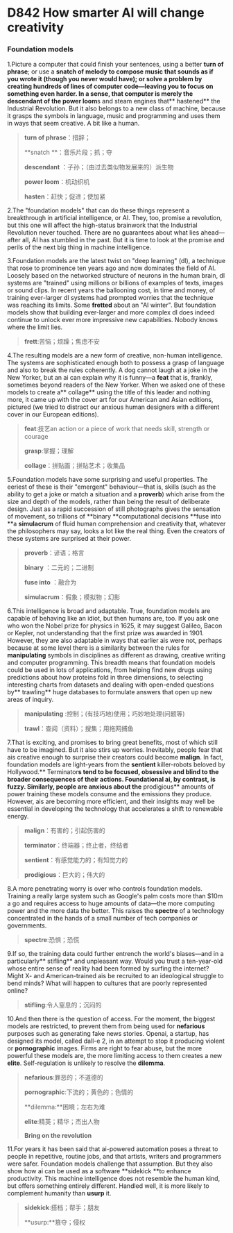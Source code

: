 # D842 How smarter AI will change creativity

### **Foundation models**
1.Picture a computer that could finish your sentences, using a better **turn of phrase**; or use a **snatch **of melody to compose music that sounds as if you wrote it (though you never would have); or solve a problem by creating hundreds of lines of computer code—leaving you to focus on something even harder. In a sense, that computer is merely the **descendant** of the** power loom**s and steam engines that** hastened** the Industrial Revolution. But it also belongs to a new class of machine, because it grasps the symbols in language, music and programming and uses them in ways that seem creative. A bit like a human.

> **turn of phrase**：措辞；
 > 
> **snatch **：音乐片段；抓；夺
 > 
> **descendant** ：子孙；（由过去类似物发展来的）派生物
 > 
> **power loom**：机动织机
 > 
> **hasten**：赶快；促进；使加紧
 > 

2.The "foundation models" that can do these things represent a breakthrough in artificial intelligence, or AI. They, too, promise a revolution, but this one will affect the high-status brainwork that the Industrial Revolution never touched. There are no guarantees about what lies ahead—after all, AI has stumbled in the past. But it is time to look at the promise and perils of the next big thing in machine intelligence.

3.Foundation models are the latest twist on "deep learning" (dl), a technique that rose to prominence ten years ago and now dominates the field of AI. Loosely based on the networked structure of neurons in the human brain, dl systems are "trained" using millions or billions of examples of texts, images or sound clips. In recent years the ballooning cost, in time and money, of training ever-larger dl systems had prompted worries that the technique was reaching its limits. Some **fretted** about an "AI winter". But foundation models show that building ever-larger and more complex dl does indeed continue to unlock ever more impressive new capabilities. Nobody knows where the limit lies.

> **frett**:苦恼；烦躁；焦虑不安
 > 

4.The resulting models are a new form of creative, non-human intelligence. The systems are sophisticated enough both to possess a grasp of language and also to break the rules coherently. A dog cannot laugh at a joke in the New Yorker, but an ai can explain why it is funny—a **feat** that is, frankly, sometimes beyond readers of the New Yorker. When we asked one of these models to create a** collage** using the title of this leader and nothing more, it came up with the cover art for our American and Asian editions, pictured (we tried to distract our anxious human designers with a different cover in our European editions).

> **feat**:技艺an action or a piece of work that needs skill, strength or courage
 > 
> **grasp**:掌握；理解
 > 
> **collage**：拼贴画；拼贴艺术；收集品
 > 


5.Foundation models have some surprising and useful properties. The eeriest of these is their "emergent" behaviour—that is, skills (such as the ability to get a joke or match a situation and a **proverb**) which arise from the size and depth of the models, rather than being the result of deliberate design. Just as a rapid succession of still photographs gives the sensation of movement, so trillions of **binary **computational decisions **fuse into **a **simulacrum** of fluid human comprehension and creativity that, whatever the philosophers may say, looks a lot like the real thing. Even the creators of these systems are surprised at their power.

> **proverb**：谚语；格言
 > 
> **binary** ：二元的；二进制
 > 
> **fuse into** ：融合为
 > 
> **simulacrum**：假象；模拟物；幻影
 > 

6.This intelligence is broad and adaptable. True, foundation models are capable of behaving like an idiot, but then humans are, too. If you ask one who won the Nobel prize for physics in 1625, it may suggest Galileo, Bacon or Kepler, not understanding that the first prize was awarded in 1901. However, they are also adaptable in ways that earlier ais were not, perhaps because at some level there is a similarity between the rules for **manipulating** symbols in disciplines as different as drawing, creative writing and computer programming. This breadth means that foundation models could be used in lots of applications, from helping find new drugs using predictions about how proteins fold in three dimensions, to selecting interesting charts from datasets and dealing with open-ended questions by** trawling** huge databases to formulate answers that open up new areas of inquiry.

> **manipulating** :控制；(有技巧地)使用；巧妙地处理(问题等)
 > 
> **trawl**：查阅（资料）；搜集；用拖网捕鱼
 > 

7.That is exciting, and promises to bring great benefits, most of which still have to be imagined. But it also stirs up worries. Inevitably, people fear that ais creative enough to surprise their creators could become **malign**. In fact, foundation models are light-years from the **sentient** killer-robots beloved by Hollywood.** Terminator**s tend to be focused, obsessive and blind to the broader consequences of their actions. Foundational ai, by contrast, is fuzzy. Similarly, people are anxious about the** prodigious** amounts of power training these models consume and the emissions they produce. However, ais are becoming more efficient, and their insights may well be essential in developing the technology that accelerates a shift to renewable energy.

> **malign**：有害的；引起伤害的
 > 
> **terminator**：终端器；终止者，终结者
 > 
> **sentient**：有感觉能力的；有知觉力的
 > 
> **prodigious**：巨大的；伟大的
 > 

8.A more penetrating worry is over who controls foundation models. Training a really large system such as Google's palm costs more than $10m a go and requires access to huge amounts of data—the more computing power and the more data the better. This raises the **spectre** of a technology concentrated in the hands of a small number of tech companies or governments.

> **spectre**:恐惧；恐慌
 > 

9.If so, the training data could further entrench the world's biases—and in a particularly** stifling** and unpleasant way. Would you trust a ten-year-old whose entire sense of reality had been formed by surfing the internet? Might X- and American-trained ais be recruited to an ideological struggle to bend minds? What will happen to cultures that are poorly represented online?

> **stifling**:令人窒息的；沉闷的
 > 

10.And then there is the question of access. For the moment, the biggest models are restricted, to prevent them from being used for **nefarious** purposes such as generating fake news stories. Openai, a startup, has designed its model, called dall-e 2, in an attempt to stop it producing violent or **pornographic** images. Firms are right to fear abuse, but the more powerful these models are, the more limiting access to them creates a new **elite**. Self-regulation is unlikely to resolve the **dilemma**.

> **nefarious**:罪恶的；不道德的
 > 
> **pornographic**:下流的；黄色的；色情的
 > 
> **dilemma:**困境；左右为难
 > 
> **elite**:精英；精华；杰出人物
 > 
> **Bring on the revolution**
 > 

11.For years it has been said that ai-powered automation poses a threat to people in repetitive, routine jobs, and that artists, writers and programmers were safer. Foundation models challenge that assumption. But they also show how ai can be used as a software **sidekick **to enhance productivity. This machine intelligence does not resemble the human kind, but offers something entirely different. Handled well, it is more likely to complement humanity than **usurp** it.

> **sidekick**:搭档；帮手；朋友
 > 
> **usurp:**篡夺；侵权
 > 


